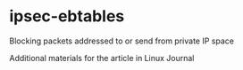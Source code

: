 # ipsec-ebtables
Blocking packets addressed to or send from private IP space

Additional materials for the article in Linux Journal

